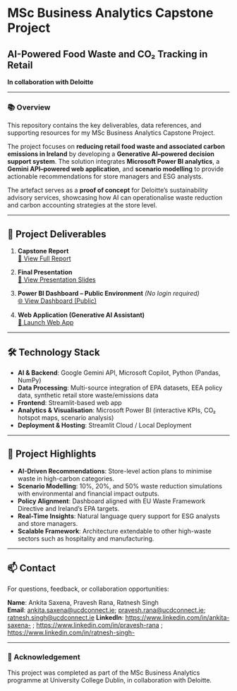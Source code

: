 # MSc Business Analytics Capstone Project  
## AI-Powered Food Waste and CO₂ Tracking in Retail  
**In collaboration with Deloitte**

---

### 📚 Overview  
This repository contains the key deliverables, data references, and supporting resources for my MSc Business Analytics Capstone Project.  

The project focuses on **reducing retail food waste and associated carbon emissions in Ireland** by developing a **Generative AI–powered decision support system**. The solution integrates **Microsoft Power BI analytics**, a **Gemini API–powered web application**, and **scenario modelling** to provide actionable recommendations for store managers and ESG analysts.  

The artefact serves as a **proof of concept** for Deloitte’s sustainability advisory services, showcasing how AI can operationalise waste reduction and carbon accounting strategies at the store level.

---

## 📄 Project Deliverables  

1. **Capstone Report**  
   [📄 View Full Report](https://ucd-my.sharepoint.com/:b:/g/personal/pravesh_rana_ucdconnect_ie/EWRYeux8paBIoLtXDkDa2DsBA1gYoqmJKiFm4R9gxUeiLg?e=ELQfYV)  

2. **Final Presentation**  
   [🎤 View Presentation Slides](https://ucd-my.sharepoint.com/:p:/g/personal/pravesh_rana_ucdconnect_ie/ETHutCblJZ1Imw6t34A-D0QB0ZjxXsF8e2fkcay2E94-gQ?e=ZwbB8M)  

3. **Power BI Dashboard – Public Environment** *(No login required)*  
   [🌐 View Dashboard (Public)](https://app.powerbi.com/view?r=eyJrIjoiZGEzZjM2MmEtMmYwYy00NTA1LTg1YjMtOTgwMmIyY2IyZDQyIiwidCI6IjQyMGVjNTg5LWE4NjYtNGFkMC05YTU3LWU2MDQ5ZTBkM2JjMCIsImMiOjh9)  

4. **Web Application (Generative AI Assistant)**  
   [💬 Launch Web App](https://green-inventory-app.onrender.com)  

---

## 🛠️ Technology Stack  

- **AI & Backend**: Google Gemini API, Microsoft Copilot, Python (Pandas, NumPy)  
- **Data Processing**: Multi-source integration of EPA datasets, EEA policy data, synthetic retail store waste/emissions data  
- **Frontend**: Streamlit-based web app  
- **Analytics & Visualisation**: Microsoft Power BI (interactive KPIs, CO₂ hotspot maps, scenario analysis)  
- **Deployment & Hosting**: Streamlit Cloud / Local Deployment  

---

## 📌 Project Highlights  

- **AI-Driven Recommendations**: Store-level action plans to minimise waste in high-carbon categories.  
- **Scenario Modelling**: 10%, 20%, and 50% waste reduction simulations with environmental and financial impact outputs.  
- **Policy Alignment**: Dashboard aligned with EU Waste Framework Directive and Ireland’s EPA targets.  
- **Real-Time Insights**: Natural language query support for ESG analysts and store managers.  
- **Scalable Framework**: Architecture extendable to other high-waste sectors such as hospitality and manufacturing.  

---

## 📫 Contact  

For questions, feedback, or collaboration opportunities:  

**Name**:      Ankita Saxena, Pravesh Rana, Ratnesh Singh  
**Email**:     ankita.saxena@ucdconnect.ie; pravesh.rana@ucdconnect.ie; ratnesh.singh@ucdconnect.ie
**LinkedIn**:  https://www.linkedin.com/in/ankita-saxena- ; https://www.linkedin.com/in/pravesh-rana ; https://www.linkedin.com/in/ratnesh-singh-
  

---

### 📑 Acknowledgement  
This project was completed as part of the MSc Business Analytics programme at University College Dublin, in collaboration with Deloitte.



